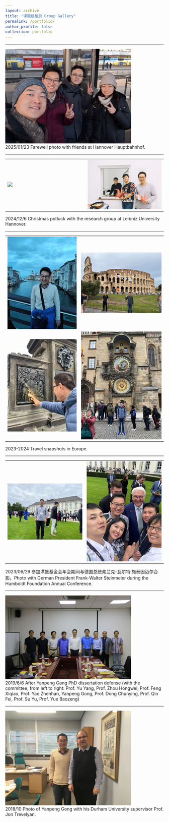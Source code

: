 ```yaml
---
layout: archive
title: "课题组相册 Group Gallery"
permalink: /portfolio/
author_profile: false
collection: portfolio
---
```


<!-- Google tag (gtag.js) -->
<script async src="https://www.googletagmanager.com/gtag/js?id=G-K251SYLJ6Y"></script>
<script>
  window.dataLayer = window.dataLayer || [];
  function gtag(){dataLayer.push(arguments);}
  gtag('js', new Date());
  gtag('config', 'G-K251SYLJ6Y');
</script>

<!--
<table border=0>
  <tr><td width=450 ><img src="/images/Album/2025_group1.jpg" width="450"></td><td width=450><img src="/images/Album/2025_group2.jpg" width="450"></td></tr>
</table>
-->

<!--
2025/09/01 欢迎新同学加入课题组 Welcome new students to join our research group.

<hr>
<img src="/images/Album/2025_conference.jpg" width="500"><br>
2025/07/15 参加第十八届全国力学大会，团队成员做学术报告 Attending the 18th National Conference on Mechanics, team members presenting academic reports.

<hr>
<img src="/images/Album/2025_award.jpg" width="500"><br>
2025/05/10 祝贺获得杜庆华工程计算方法优秀青年学者奖 Congratulations on receiving the Du Qinghua Outstanding Young Scholar Award in Engineering Computational Methods.

<hr>
<img src="/images/Album/2024_students.jpg" width="500"><br>
2024/12/20 课题组年终聚会，师生交流 Year-end group gathering and academic discussion.

<hr>
<img src="/images/Album/2024_lab.jpg" width="500"><br>
2024/09/10 新学期实验室布置与设备调试 Laboratory setup and equipment debugging for the new semester.

<hr>
<img src="/images/Album/2023_humboldt.jpg" width="500"><br>
2023/01/01 赴德国莱布尼兹-汉诺威大学开展洪堡学者研究项目 Starting Humboldt fellowship research at Leibniz University Hannover, Germany.
-->

<hr>
<img src="/images/Album/2025_farewell_hannover.jpg" width="400"><br>
2025/01/23 Farewell photo with friends at Hannover Hauptbahnhof.

<hr>
<table border=0 cellspacing="0" cellpadding="0" style="border:none;">
  <tr>
  <td width=350 style="border:none;"><img src="/images/Album/2024_LUH_potluck1.jpg" width="350" style="border:none;"></td>
  <td width=350 style="border:none;"><img src="/images/Album/2024_LUH_potluck2.jpg" width="350" style="border:none;"></td>
  </tr>
</table>
2024/12/6 Christmas potluck with the research group at Leibniz University Hannover.

<hr>
<table border=0 cellspacing="0" cellpadding="0" style="border:none;">
  <tr>
  <td width=300 style="border:none;"><img src="/images/Album/2024_Europe_travel1.jpg" width="300" style="border:none;"></td>
  <td width=350 style="border:none;"><img src="/images/Album/2024_Europe_travel2.jpg" width="350" style="border:none;"></td>
  </tr>
  <tr>
  <td width=300 style="border:none;"><img src="/images/Album/2024_Europe_travel3.jpg" width="300" style="border:none;"></td>
  <td width=300 style="border:none;"><img src="/images/Album/2024_Europe_travel4.jpg" width="300" style="border:none;"></td>
  </tr>
</table>
2023-2024 Travel snapshots in Europe.

<hr>
<table border=0 cellspacing="0" cellpadding="0" style="border:none;">
  <tr>
  <td width=350 style="border:none;"><img src="/images/Album/2023_humboldt_conference_gong.jpg" width="350" style="border:none;"></td>
  <td width=350 style="border:none;"><img src="/images/Album/2023_humboldt_president_group.jpg" width="350" style="border:none;"></td>
  </tr>
</table>
2023/06/29 参加洪堡基金会年会期间与德国总统弗兰克-瓦尔特·施泰因迈尔合影。Photo with German President Frank-Walter Steinmeier during the Humboldt Foundation Annual Conference.

<hr>
<img src="/images/Album/2019_GongPhDdefense.jpg" width="400"><br>
2019/6/6 After Yanpeng Gong PhD dissertation defense (with the committee, from left to right: Prof. Yu Yang, Prof. Zhou Hongwei, Prof. Feng Xiqiao, Prof. Yao Zhenhan, Yanpeng Gong, Prof. Dong Chunying, Prof. Qin Fei, Prof. Su Yu, Prof. Yue Baozeng)

<hr>
<img src="/images/Album/2018_GongDurham.jpg" width="400"><br>
2018/10 Photo of Yanpeng Gong with his Durham University supervisor Prof. Jon Trevelyan.
